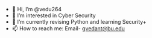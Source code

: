 - 👋 Hi, I’m @vedu264
- 👀 I’m interested in Cyber Security
- 🌱 I’m currently revising Python and learning Security+
- 📫 How to reach me: Email- gvedant@bu.edu

<!---
vedu264/vedu264 is a ✨ special ✨ repository because its `README.md` (this file) appears on your GitHub profile.
You can click the Preview link to take a look at your changes.
--->
